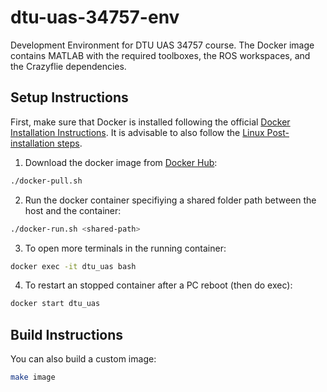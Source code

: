 # dtu-uas-34757-env
Development Environment for DTU UAS 34757 course.
The Docker image contains MATLAB with the required toolboxes,
the ROS workspaces, and the Crazyflie dependencies.

## Setup Instructions
First, make sure that Docker is installed following the official [Docker Installation Instructions](https://docs.docker.com/engine/install/).
It is advisable to also follow the [Linux Post-installation steps](https://docs.docker.com/engine/install/linux-postinstall/).
 
1. Download the docker image from [Docker Hub](https://hub.docker.com/repository/docker/ezamoraa/dtu_uas_34757/general):

```bash
./docker-pull.sh
```

2. Run the docker container specifiying a shared folder path between the host and the container:

```bash
./docker-run.sh <shared-path>
```

3. To open more terminals in the running container:

```bash
docker exec -it dtu_uas bash
```

4. To restart an stopped container after a PC reboot (then do exec):

```bash
docker start dtu_uas
```

## Build Instructions
You can also build a custom image:

```bash
make image
```
